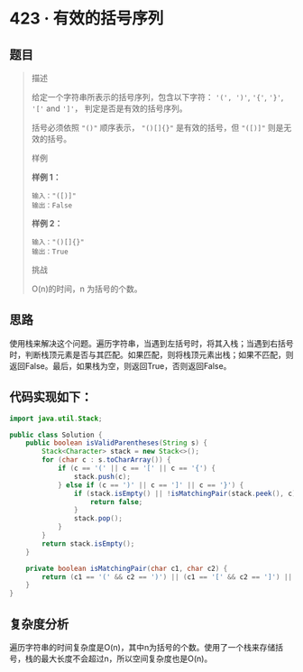 # 423 · 有效的括号序列

## 题目

> 描述
>
> 给定一个字符串所表示的括号序列，包含以下字符： `'(', ')'`, `'{'`, `'}'`, `'['` and `']'`， 判定是否是有效的括号序列。
>
> 括号必须依照 `"()"` 顺序表示， `"()[]{}"` 是有效的括号，但 `"([)]"` 则是无效的括号。
>
> 
>
> 样例
>
> **样例 1：**
>
> ```
> 输入："([)]"
> 输出：False
> ```
>
> **样例 2：**
>
> ```
> 输入："()[]{}"
> 输出：True
> ```
>
> 挑战
>
> O(n)的时间，n 为括号的个数。



## 思路

使用栈来解决这个问题。遍历字符串，当遇到左括号时，将其入栈；当遇到右括号时，判断栈顶元素是否与其匹配。如果匹配，则将栈顶元素出栈；如果不匹配，则返回False。最后，如果栈为空，则返回True，否则返回False。

## 代码实现如下：

```java
import java.util.Stack;

public class Solution {
    public boolean isValidParentheses(String s) {
        Stack<Character> stack = new Stack<>();
        for (char c : s.toCharArray()) {
            if (c == '(' || c == '[' || c == '{') {
                stack.push(c);
            } else if (c == ')' || c == ']' || c == '}') {
                if (stack.isEmpty() || !isMatchingPair(stack.peek(), c)) {
                    return false;
                }
                stack.pop();
            }
        }
        return stack.isEmpty();
    }

    private boolean isMatchingPair(char c1, char c2) {
        return (c1 == '(' && c2 == ')') || (c1 == '[' && c2 == ']') || (c1 == '{' && c2 == '}');
    }
}
```

## 复杂度分析

遍历字符串的时间复杂度是O(n)，其中n为括号的个数。使用了一个栈来存储括号，栈的最大长度不会超过n，所以空间复杂度也是O(n)。